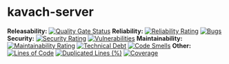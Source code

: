 # kavach-server

**Releasability:** [![Quality Gate Status](https://sonarcloud.io/api/project_badges/measure?project=factly_kavach-server&metric=alert_status)](https://sonarcloud.io/dashboard?id=factly_kavach-server)
**Reliability:** [![Reliability Rating](https://sonarcloud.io/api/project_badges/measure?project=factly_kavach-server&metric=reliability_rating)](https://sonarcloud.io/dashboard?id=factly_kavach-server) [![Bugs](https://sonarcloud.io/api/project_badges/measure?project=factly_kavach-server&metric=bugs)](https://sonarcloud.io/dashboard?id=factly_kavach-server) 
**Security:** [![Security Rating](https://sonarcloud.io/api/project_badges/measure?project=factly_kavach-server&metric=security_rating)](https://sonarcloud.io/dashboard?id=factly_kavach-server) [![Vulnerabilities](https://sonarcloud.io/api/project_badges/measure?project=factly_kavach-server&metric=vulnerabilities)](https://sonarcloud.io/dashboard?id=factly_kavach-server)
**Maintainability:** [![Maintainability Rating](https://sonarcloud.io/api/project_badges/measure?project=factly_kavach-server&metric=sqale_rating)](https://sonarcloud.io/dashboard?id=factly_kavach-server) [![Technical Debt](https://sonarcloud.io/api/project_badges/measure?project=factly_kavach-server&metric=sqale_index)](https://sonarcloud.io/dashboard?id=factly_kavach-server) [![Code Smells](https://sonarcloud.io/api/project_badges/measure?project=factly_kavach-server&metric=code_smells)](https://sonarcloud.io/dashboard?id=factly_kavach-server)
**Other:** [![Lines of Code](https://sonarcloud.io/api/project_badges/measure?project=factly_kavach-server&metric=ncloc)](https://sonarcloud.io/dashboard?id=factly_kavach-server) [![Duplicated Lines (%)](https://sonarcloud.io/api/project_badges/measure?project=factly_kavach-server&metric=duplicated_lines_density)](https://sonarcloud.io/dashboard?id=factly_kavach-server) [![Coverage](https://sonarcloud.io/api/project_badges/measure?project=factly_kavach-server&metric=coverage)](https://sonarcloud.io/dashboard?id=factly_kavach-server)